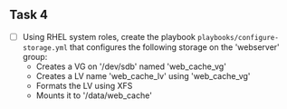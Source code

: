 

## Task 4

+ [ ] Using RHEL system roles, create the playbook `playbooks/configure-storage.yml` that configures the following storage on the 'webserver' group:
  + Creates a VG on '/dev/sdb' named 'web_cache_vg'
  + Creates a LV name 'web_cache_lv' using 'web_cache_vg'
  + Formats the LV using XFS
  + Mounts it to '/data/web_cache'

